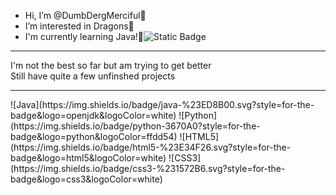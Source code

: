 -  Hi, I’m @DumbDergMerciful💜
-  I’m interested in Dragons💜
-  I'm currently learning Java!💜![Static Badge](https://img.shields.io/badge/MercifulDragon%20-8A2BE2)
<hr>
I'm not the best so far but am trying to get better
<br>
Still have quite a few unfinshed projects
<hr>
![Java](https://img.shields.io/badge/java-%23ED8B00.svg?style=for-the-badge&logo=openjdk&logoColor=white) ![Python](https://img.shields.io/badge/python-3670A0?style=for-the-badge&logo=python&logoColor=ffdd54) ![HTML5](https://img.shields.io/badge/html5-%23E34F26.svg?style=for-the-badge&logo=html5&logoColor=white) ![CSS3](https://img.shields.io/badge/css3-%231572B6.svg?style=for-the-badge&logo=css3&logoColor=white)
<br>
